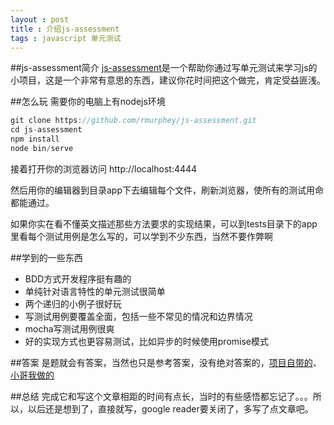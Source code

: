 ```yaml
---
layout : post 
title : 介绍js-assessment
tags : javascript 单元测试
---
```


##js-assessment简介
[js-assessment](https://github.com/rmurphey/js-assessment)是一个帮助你通过写单元测试来学习js的小项目，这是一个非常有意思的东西，建议你花时间把这个做完，肯定受益匪浅。


##怎么玩
需要你的电脑上有nodejs环境

```javascript
git clone https://github.com/rmurphey/js-assessment.git
cd js-assessment
npm install 
node bin/serve
```
接着打开你的浏览器访问 http://localhost:4444

然后用你的编辑器到目录app下去编辑每个文件，刷新浏览器，使所有的测试用命都能通过。

如果你实在看不懂英文描述那些方法要求的实现结果，可以到tests目录下的app里看每个测试用例是怎么写的，可以学到不少东西，当然不要作弊啊

##学到的一些东西
* BDD方式开发程序挺有趣的
* 单纯针对语言特性的单元测试很简单
* 两个递归的小例子很好玩
* 写测试用例要覆盖全面，包括一些不常见的情况和边界情况
* mocha写测试用例很爽
* 好的实现方式也更容易测试，比如异步的时候使用promise模式



##答案
是题就会有答案，当然也只是参考答案，没有绝对答案的，[项目自带的](https://github.com/rmurphey/js-assessment-answers)、[小哥我做的](https://github.com/jserme/js-assessment/tree/master/app)

##总结
完成它和写这个文章相距的时间有点长，当时的有些感悟都忘记了。。。所以，以后还是想到了，直接就写，google reader要关闭了，多写了点文章吧。

